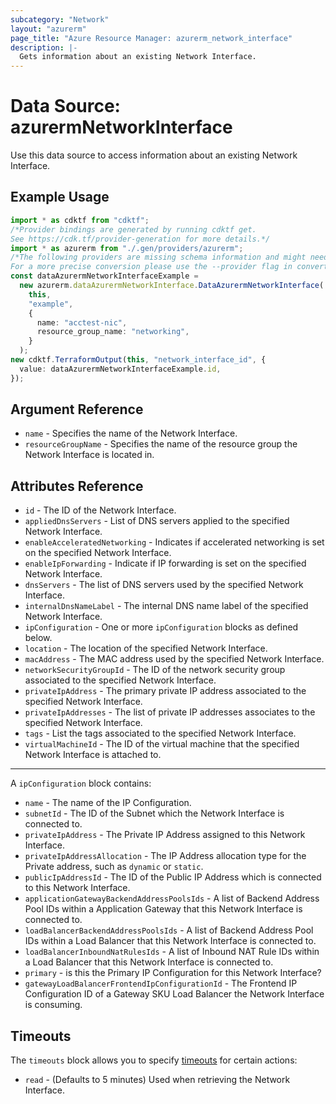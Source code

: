 ```yaml
---
subcategory: "Network"
layout: "azurerm"
page_title: "Azure Resource Manager: azurerm_network_interface"
description: |-
  Gets information about an existing Network Interface.
---
```


# Data Source: azurermNetworkInterface

Use this data source to access information about an existing Network Interface.

## Example Usage

```typescript
import * as cdktf from "cdktf";
/*Provider bindings are generated by running cdktf get.
See https://cdk.tf/provider-generation for more details.*/
import * as azurerm from "./.gen/providers/azurerm";
/*The following providers are missing schema information and might need manual adjustments to synthesize correctly: azurerm.
For a more precise conversion please use the --provider flag in convert.*/
const dataAzurermNetworkInterfaceExample =
  new azurerm.dataAzurermNetworkInterface.DataAzurermNetworkInterface(
    this,
    "example",
    {
      name: "acctest-nic",
      resource_group_name: "networking",
    }
  );
new cdktf.TerraformOutput(this, "network_interface_id", {
  value: dataAzurermNetworkInterfaceExample.id,
});

```

## Argument Reference

* `name` - Specifies the name of the Network Interface.
* `resourceGroupName` - Specifies the name of the resource group the Network Interface is located in.

## Attributes Reference

* `id` - The ID of the Network Interface.
* `appliedDnsServers` - List of DNS servers applied to the specified Network Interface.
* `enableAcceleratedNetworking` - Indicates if accelerated networking is set on the specified Network Interface.
* `enableIpForwarding` - Indicate if IP forwarding is set on the specified Network Interface.
* `dnsServers` - The list of DNS servers used by the specified Network Interface.
* `internalDnsNameLabel` - The internal DNS name label of the specified Network Interface.
* `ipConfiguration` - One or more `ipConfiguration` blocks as defined below.
* `location` - The location of the specified Network Interface.
* `macAddress` - The MAC address used by the specified Network Interface.
* `networkSecurityGroupId` - The ID of the network security group associated to the specified Network Interface.
* `privateIpAddress` - The primary private IP address associated to the specified Network Interface.
* `privateIpAddresses` - The list of private IP addresses associates to the specified Network Interface.
* `tags` - List the tags associated to the specified Network Interface.
* `virtualMachineId` - The ID of the virtual machine that the specified Network Interface is attached to.

***

A `ipConfiguration` block contains:

* `name` - The name of the IP Configuration.
* `subnetId` - The ID of the Subnet which the Network Interface is connected to.
* `privateIpAddress` - The Private IP Address assigned to this Network Interface.
* `privateIpAddressAllocation` - The IP Address allocation type for the Private address, such as `dynamic` or `static`.
* `publicIpAddressId` - The ID of the Public IP Address which is connected to this Network Interface.
* `applicationGatewayBackendAddressPoolsIds` - A list of Backend Address Pool IDs within a Application Gateway that this Network Interface is connected to.
* `loadBalancerBackendAddressPoolsIds` - A list of Backend Address Pool IDs within a Load Balancer that this Network Interface is connected to.
* `loadBalancerInboundNatRulesIds` - A list of Inbound NAT Rule IDs within a Load Balancer that this Network Interface is connected to.
* `primary` - is this the Primary IP Configuration for this Network Interface?
* `gatewayLoadBalancerFrontendIpConfigurationId` - The Frontend IP Configuration ID of a Gateway SKU Load Balancer the Network Interface is consuming.

## Timeouts

The `timeouts` block allows you to specify [timeouts](https://www.terraform.io/language/resources/syntax#operation-timeouts) for certain actions:

* `read` - (Defaults to 5 minutes) Used when retrieving the Network Interface.
